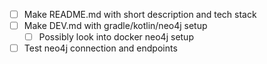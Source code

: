 - [ ] Make README.md with short description and tech stack
- [ ] Make DEV.md with gradle/kotlin/neo4j setup
  - [ ] Possibly look into docker neo4j setup
- [ ] Test neo4j connection and endpoints
